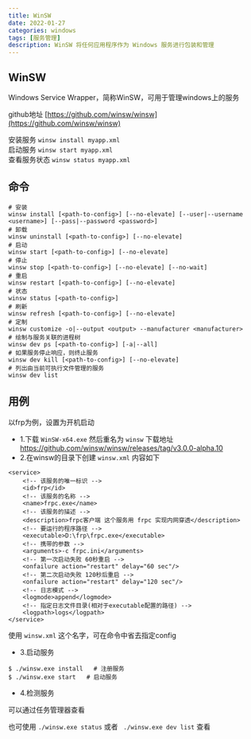 ```yaml
---
title: WinSW
date: 2022-01-27
categories: windows
tags: [服务管理]
description: WinSW 将任何应用程序作为 Windows 服务进行包装和管理
---
```


## WinSW 
Windows Service Wrapper，简称WinSW，可用于管理windows上的服务

github地址  [https://github.com/winsw/winsw](https://github.com/winsw/winsw)

安装服务 `winsw install myapp.xml`  
启动服务 `winsw start myapp.xml`  
查看服务状态 `winsw status myapp.xml`


## 命令

```
# 安装
winsw install [<path-to-config>] [--no-elevate] [--user|--username <username>] [--pass|--password <password>]
# 卸载
winsw uninstall [<path-to-config>] [--no-elevate]
# 启动
winsw start [<path-to-config>] [--no-elevate]
# 停止
winsw stop [<path-to-config>] [--no-elevate] [--no-wait]
# 重启
winsw restart [<path-to-config>] [--no-elevate]
# 状态
winsw status [<path-to-config>]
# 刷新
winsw refresh [<path-to-config>] [--no-elevate]
# 定制
winsw customize -o|--output <output> --manufacturer <manufacturer>
# 绘制与服务关联的进程树
winsw dev ps [<path-to-config>] [-a|--all]
# 如果服务停止响应，则终止服务
winsw dev kill [<path-to-config>] [--no-elevate]
# 列出由当前可执行文件管理的服务
winsw dev list

```

## 用例
以frp为例，设置为开机启动

- 1.下载 `WinSW-x64.exe` 然后重名为 `winsw`
  下载地址 https://github.com/winsw/winsw/releases/tag/v3.0.0-alpha.10
- 2.在winsw的目录下创建 `winsw.xml` 内容如下

```
<service>
    <!-- 该服务的唯一标识 -->
    <id>frp</id>
    <!-- 该服务的名称 -->
    <name>frpc.exe</name>
    <!-- 该服务的描述 -->
    <description>frpc客户端 这个服务用 frpc 实现内网穿透</description>
    <!-- 要运行的程序路径 -->
    <executable>D:\frp\frpc.exe</executable>
    <!-- 携带的参数 -->
    <arguments>-c frpc.ini</arguments>
    <!-- 第一次启动失败 60秒重启 -->
    <onfailure action="restart" delay="60 sec"/>
    <!-- 第二次启动失败 120秒后重启 -->
    <onfailure action="restart" delay="120 sec"/>
    <!-- 日志模式 -->
    <logmode>append</logmode>
    <!-- 指定日志文件目录(相对于executable配置的路径) -->
    <logpath>logs</logpath>
</service>
```  
使用 `winsw.xml` 这个名字，可在命令中省去指定config

- 3.启动服务
```
$ ./winsw.exe install   # 注册服务 
$ ./winsw.exe start   # 启动服务
``` 
- 4.检测服务

可以通过任务管理器查看

也可使用 `./winsw.exe status` 或者 ` ./winsw.exe dev list` 查看
